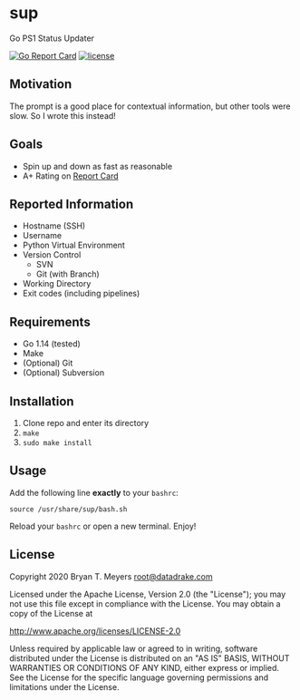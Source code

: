 # sup
Go PS1 Status Updater

[![Go Report Card](https://goreportcard.com/badge/github.com/DataDrake/sup)](https://goreportcard.com/report/github.com/DataDrake/cuppa) [![license](https://img.shields.io/github/license/DataDrake/sup.svg)]() 

## Motivation

The prompt is a good place for contextual information, but other tools were slow. So I wrote this instead!

## Goals

 * Spin up and down as fast as reasonable
 * A+ Rating on [Report Card](https://goreportcard.com/report/github.com/DataDrake/cuppa)
 
## Reported Information

* Hostname (SSH)
* Username
* Python Virtual Environment
* Version Control
  * SVN
  * Git (with Branch)
* Working Directory
* Exit codes (including pipelines)

## Requirements

* Go 1.14 (tested)
* Make
* (Optional) Git
* (Optional) Subversion

## Installation

1. Clone repo and enter its directory
2. `make`
3. `sudo make install`

## Usage

Add the following line **exactly** to your `bashrc`:
```
source /usr/share/sup/bash.sh
```

Reload your `bashrc` or open a new terminal. Enjoy!

## License
 
Copyright 2020 Bryan T. Meyers <root@datadrake.com>
 
Licensed under the Apache License, Version 2.0 (the "License");
you may not use this file except in compliance with the License.
You may obtain a copy of the License at
 
http://www.apache.org/licenses/LICENSE-2.0
 
Unless required by applicable law or agreed to in writing, software
distributed under the License is distributed on an "AS IS" BASIS,
WITHOUT WARRANTIES OR CONDITIONS OF ANY KIND, either express or implied.
See the License for the specific language governing permissions and
limitations under the License.
